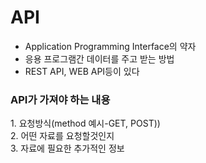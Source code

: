 # API

- Application Programming Interface의 약자
- 응용 프로그램간 데이터를 주고 받는 방법
- REST API,  WEB API등이 있다

<h3>API가 가져야 하는 내용</h3>
  1. 요청방식(method 예시-GET, POST))<br>
  2. 어떤 자료를 요청할것인지 <br>
  3. 자료에 필요한 추가적인 정보<br>
